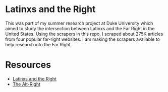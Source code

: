 # Latinxs and the Right

This was part of my summer research project at Duke University which aimed to study the intersection between Latinxs and the Far Right in the United States. Using the scrapers in this repo, I scraped about 275K articles from four popular far-right websites. I am making the scrapers available to help research into the Far Right.


# Resources
* [Latinxs and the Right](https://bigdata.duke.edu/projects/latinxs-and-right)
* [The Alt-Right](https://www.splcenter.org/fighting-hate/extremist-files/ideology/alt-right)